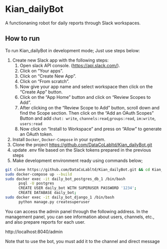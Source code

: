 # Kian_dailyBot
A functionaning robot for daily reports through Slack workspaces.
## How to run
To run Kian_dailyBot in development mode; Just use steps below:

1. Create new Slack app with the following steps:
    1. Open slack API console. (https://api.slack.com/).
    2. Click on “Your apps”.
    3. Click on “Create New App”.
    4. Click on “From scratch”.
    5. Now give your app name and select workspace then click on the “Create App” button.
    6. Click on the “App Home” button and click on “Review Scopes to Add”.
    7. After clicking on the “Review Scope to Add” button, scroll down and find the Scope section. Then click on the “Add an OAuth Scopes” Button and add `chat: write`, `channels:read`,`groups:read`, `im:write`, `users:read`
    8. Now click on “Install to Workspace” and press on “Allow” to generate an OAuth token.
2. Install `Docker`, `Docker-Compose` in your system.
3. Clone the project https://github.com/DataCoLabltd/Kian_dailyBot.git
4. update .env file based on the Slack tokens prepared in the previous steps
5. Make development environment ready using commands below;

  ```bash
  git clone https://github.com/DataCoLabltd/Kian_dailyBot.git && cd Kian_dailyBot/daily_bot/
  sudo docker-compose up --build
  sudo docker exec -it daily_bot_postgres_db_1 /bin/bash
        psql -U postgres
        CREATE USER daily_bot WITH SUPERUSER PASSWORD '1234';
        CREATE DATABASE daily_bot;
  sudo docker exec -it daily_bot_django_1 /bin/bash
        python manage.py createsuperuser
```
You can access the admin panel through the following address. In the management panel, you can see information about users, channels, etc., and also prepare reports for each user.

 http://localhost:8040/admin

Note that to use the bot, you must add it to the channel and direct message
